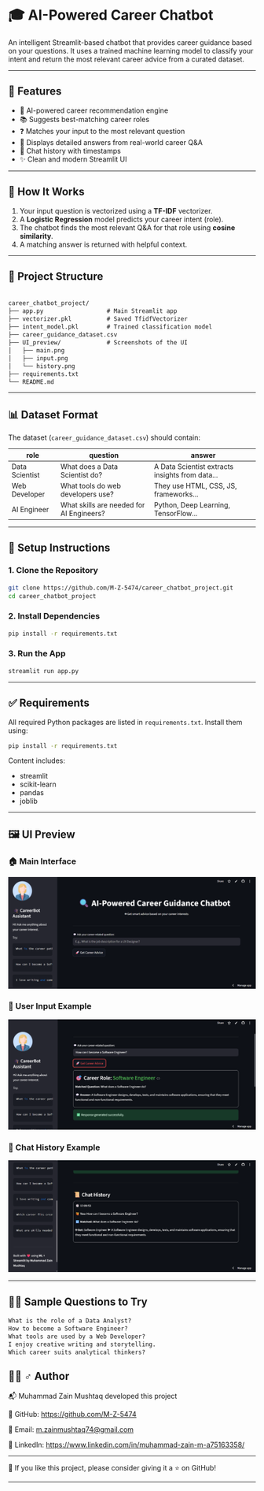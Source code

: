 # 🎓 AI-Powered Career Chatbot

An intelligent Streamlit-based chatbot that provides career guidance based on your questions. It uses a trained machine learning model to classify your intent and return the most relevant career advice from a curated dataset.

---

## 🌟 Features

- 🤖 AI-powered career recommendation engine
- 📚 Suggests best-matching career roles
- ❓ Matches your input to the most relevant question
- 🧠 Displays detailed answers from real-world career Q&A
- 🧾 Chat history with timestamps
- ✨ Clean and modern Streamlit UI

---

## 🧠 How It Works

1. Your input question is vectorized using a **TF-IDF** vectorizer.
2. A **Logistic Regression** model predicts your career intent (role).
3. The chatbot finds the most relevant Q&A for that role using **cosine similarity**.
4. A matching answer is returned with helpful context.

---

## 📁 Project Structure

```

career_chatbot_project/
├── app.py                  # Main Streamlit app
├── vectorizer.pkl          # Saved TfidfVectorizer
├── intent_model.pkl        # Trained classification model
├── career_guidance_dataset.csv
├── UI_preview/             # Screenshots of the UI
│   ├── main.png
│   ├── input.png
│   └── history.png
├── requirements.txt
└── README.md

````

---

## 📊 Dataset Format

The dataset (`career_guidance_dataset.csv`) should contain:

| role              | question                                     | answer                                       |
|-------------------|----------------------------------------------|----------------------------------------------|
| Data Scientist    | What does a Data Scientist do?               | A Data Scientist extracts insights from data... |
| Web Developer     | What tools do web developers use?            | They use HTML, CSS, JS, frameworks...        |
| AI Engineer       | What skills are needed for AI Engineers?     | Python, Deep Learning, TensorFlow...         |

---

## 🔧 Setup Instructions

### 1. Clone the Repository

```bash
git clone https://github.com/M-Z-5474/career_chatbot_project.git
cd career_chatbot_project
````

### 2. Install Dependencies

```bash
pip install -r requirements.txt
```

### 3. Run the App

```bash
streamlit run app.py
```

---

## ✅ Requirements

All required Python packages are listed in `requirements.txt`. Install them using:

```bash
pip install -r requirements.txt
```

Content includes:

* streamlit
* scikit-learn
* pandas
* joblib

---


## 🖼️ UI Preview

### 🏠 Main Interface
![Main Interface](UI_preview/main.png)

### 📝 User Input Example
![Input Example](UI_preview/input.png)

### 📜 Chat History Example
![Chat History](UI_preview/history.png)


---



## 🙋‍♂️ Sample Questions to Try

```
What is the role of a Data Analyst?
How to become a Software Engineer?
What tools are used by a Web Developer?
I enjoy creative writing and storytelling.
Which career suits analytical thinkers?
```
## 🧑‍💻 ♂️ Author

📬 Muhammad Zain Mushtaq developed this project 

🔗 GitHub: https://github.com/M-Z-5474

📧 Email: m.zainmushtaq74@gmail.com

🔗 LinkedIn: https://www.linkedin.com/in/muhammad-zain-m-a75163358/
________________________________________
🌟 If you like this project, please consider giving it a ⭐ on GitHub!

---

